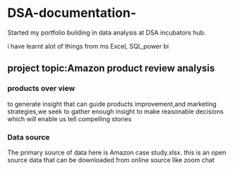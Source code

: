 # DSA-documentation-
Started my portfolio building in data analysis at DSA incubators hub.

i have learnt alot of things from ms Excel, SQL,power bi

## project topic:Amazon product review analysis 

### products over view
to generate insight that can guide products improvement,and marketing strategies,we seek to gather enough insight to make reasonable decisions which will enable us tell compelling stories 

### Data source
The primary source of data here is Amazon case study.xlsx.
this is an open source data that can be downloaded from online source like zoom chat


 
